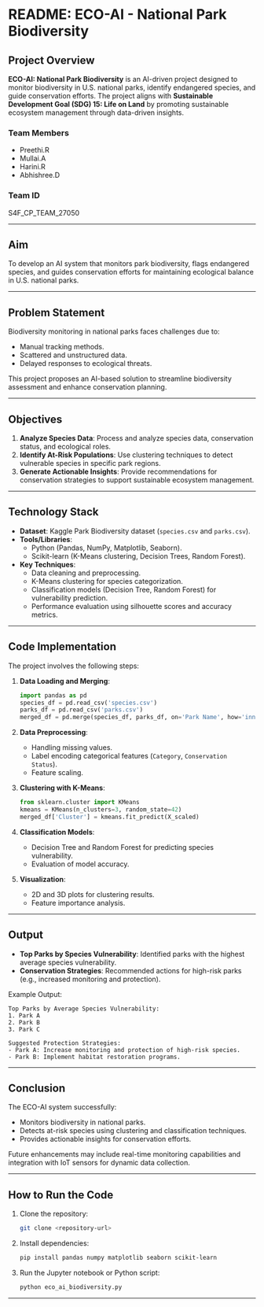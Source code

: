 # README: ECO-AI - National Park Biodiversity

## Project Overview
**ECO-AI: National Park Biodiversity** is an AI-driven project designed to monitor biodiversity in U.S. national parks, identify endangered species, and guide conservation efforts. The project aligns with **Sustainable Development Goal (SDG) 15: Life on Land** by promoting sustainable ecosystem management through data-driven insights.

### Team Members
- Preethi.R  
- Mullai.A  
- Harini.R  
- Abhishree.D  

### Team ID
S4F_CP_TEAM_27050  

---

## Aim
To develop an AI system that monitors park biodiversity, flags endangered species, and guides conservation efforts for maintaining ecological balance in U.S. national parks.

---

## Problem Statement
Biodiversity monitoring in national parks faces challenges due to:
- Manual tracking methods.
- Scattered and unstructured data.
- Delayed responses to ecological threats.  

This project proposes an AI-based solution to streamline biodiversity assessment and enhance conservation planning.

---

## Objectives
1. **Analyze Species Data**: Process and analyze species data, conservation status, and ecological roles.
2. **Identify At-Risk Populations**: Use clustering techniques to detect vulnerable species in specific park regions.
3. **Generate Actionable Insights**: Provide recommendations for conservation strategies to support sustainable ecosystem management.

---

## Technology Stack
- **Dataset**: Kaggle Park Biodiversity dataset (`species.csv` and `parks.csv`).
- **Tools/Libraries**:
  - Python (Pandas, NumPy, Matplotlib, Seaborn).
  - Scikit-learn (K-Means clustering, Decision Trees, Random Forest).
- **Key Techniques**:
  - Data cleaning and preprocessing.
  - K-Means clustering for species categorization.
  - Classification models (Decision Tree, Random Forest) for vulnerability prediction.
  - Performance evaluation using silhouette scores and accuracy metrics.

---

## Code Implementation
The project involves the following steps:
1. **Data Loading and Merging**:
   ```python
   import pandas as pd
   species_df = pd.read_csv('species.csv')
   parks_df = pd.read_csv('parks.csv')
   merged_df = pd.merge(species_df, parks_df, on='Park Name', how='inner')
   ```

2. **Data Preprocessing**:
   - Handling missing values.
   - Label encoding categorical features (`Category`, `Conservation Status`).
   - Feature scaling.

3. **Clustering with K-Means**:
   ```python
   from sklearn.cluster import KMeans
   kmeans = KMeans(n_clusters=3, random_state=42)
   merged_df['Cluster'] = kmeans.fit_predict(X_scaled)
   ```

4. **Classification Models**:
   - Decision Tree and Random Forest for predicting species vulnerability.
   - Evaluation of model accuracy.

5. **Visualization**:
   - 2D and 3D plots for clustering results.
   - Feature importance analysis.

---

## Output
- **Top Parks by Species Vulnerability**: Identified parks with the highest average species vulnerability.
- **Conservation Strategies**: Recommended actions for high-risk parks (e.g., increased monitoring and protection).

Example Output:
```
Top Parks by Average Species Vulnerability:
1. Park A
2. Park B
3. Park C

Suggested Protection Strategies:
- Park A: Increase monitoring and protection of high-risk species.
- Park B: Implement habitat restoration programs.
```

---

## Conclusion
The ECO-AI system successfully:
- Monitors biodiversity in national parks.
- Detects at-risk species using clustering and classification techniques.
- Provides actionable insights for conservation efforts.  

Future enhancements may include real-time monitoring capabilities and integration with IoT sensors for dynamic data collection.

---

## How to Run the Code
1. Clone the repository:
   ```bash
   git clone <repository-url>
   ```
2. Install dependencies:
   ```bash
   pip install pandas numpy matplotlib seaborn scikit-learn
   ```
3. Run the Jupyter notebook or Python script:
   ```bash
   python eco_ai_biodiversity.py
   ```

---
